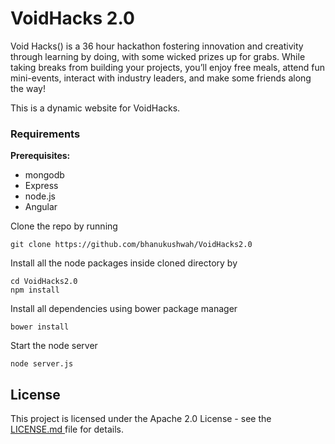 # VoidHacks 2.0
Void Hacks() is a 36 hour hackathon fostering innovation and creativity through learning by doing, with some wicked prizes up for grabs. While taking breaks from building your projects, you’ll enjoy free meals, attend fun mini-events, interact with industry leaders, and make some friends along the way!

This is a dynamic website for VoidHacks.

### Requirements

**Prerequisites:**
* mongodb
* Express
* node.js
* Angular


Clone the repo by running
```
git clone https://github.com/bhanukushwah/VoidHacks2.0
```

Install all the node packages inside cloned directory by
```
cd VoidHacks2.0
npm install
```

Install all dependencies using bower package manager
```
bower install
```

Start the node server
```
node server.js
```


## License

This project is licensed under the Apache 2.0 License - see the [LICENSE.md ](LICENSE.md) file for details.


